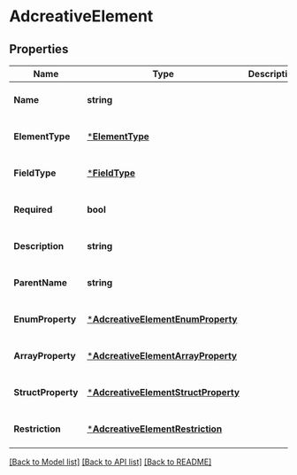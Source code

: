 # AdcreativeElement

## Properties
Name | Type | Description | Notes
------------ | ------------- | ------------- | -------------
**Name** | **string** |  | [optional] [default to null]
**ElementType** | [***ElementType**](ElementType.md) |  | [optional] [default to null]
**FieldType** | [***FieldType**](FieldType.md) |  | [optional] [default to null]
**Required** | **bool** |  | [optional] [default to null]
**Description** | **string** |  | [optional] [default to null]
**ParentName** | **string** |  | [optional] [default to null]
**EnumProperty** | [***AdcreativeElementEnumProperty**](adcreative_element_enum_property.md) |  | [optional] [default to null]
**ArrayProperty** | [***AdcreativeElementArrayProperty**](adcreative_element_array_property.md) |  | [optional] [default to null]
**StructProperty** | [***AdcreativeElementStructProperty**](adcreative_element_struct_property.md) |  | [optional] [default to null]
**Restriction** | [***AdcreativeElementRestriction**](adcreative_element_restriction.md) |  | [optional] [default to null]

[[Back to Model list]](../README.md#documentation-for-models) [[Back to API list]](../README.md#documentation-for-api-endpoints) [[Back to README]](../README.md)


